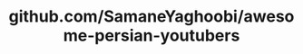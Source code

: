 ---
layout: post
title: github.com/SamaneYaghoobi/awesome-persian-youtubers
categories: link
tags: [انگلیسی, برنامه‌نویسی]
---